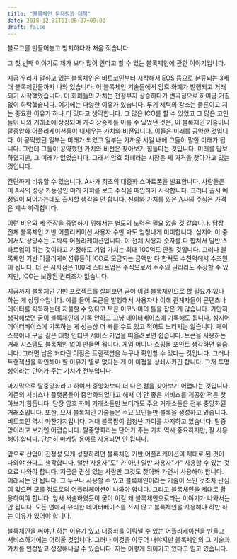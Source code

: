 ```yaml
---
title: "블록체인 문제점과 대책"
date: 2018-12-31T01:06:07+09:00
draft: false
---
```


블로그를 만들어놓고 방치하다가 처음 적습니다.

그 첫 번째 이야기로 제가 보다 많이 안다고 할 수 있는 블록체인에 관한 이야기입니다.

지금 우리가 말하고 있는 블록체인은 비트코인부터 시작해서 EOS 등으로 분류되는 3세대 블록체인들까지 나와 있습니다. 이 블록체인 기술들에서 암호 화폐가 발행되고 거래되기 시작했었습니다. 이 화폐들의 가치는 천정부지 상승하다가 변곡점으로 하여금 거침없이 하락했습니다. 여기에는 다양한 이유가 있습니다. 투기 세력의 감소는 물론이고 저는 중요한 이유가 하나 더 있다고 생각합니다. 그 많은 ICO를 할 수 있었고 그 많은 코인들이 나와 거래소에 상장되며 가격 상승세를 이룰 수 있었던 것은, 이 블록체인 기술이나 탈중앙화 어플리케이션들이 내세우는 가치와 비전입니다. 이들은 미래를 공약한 것입니다. 이 공약했던 일부는 미래가 되었고 일부는 가까운 시일 내에 그들이 말한 미래가 됩니다. 그런데 그들이 공약했던 가치와 비전은 찾아보기 힘들다는 것입니다. 미래를 담보하였지만, 그 미래가 없었습니다. 그래서 암호 화폐라는 시장은 제 가격을 찾아가고 있는 것입니다. 

간단하게 비유할 수 있습니다. A사가 최초의 대중화 스마트폰을 발표합니다. 사람들은 이 A사의 성장 가능성인 미래 가치를 보고 주식을 매입하기 시작합니다. 그러나 출시 예정일이 되어가는데도 출시할 생각을 안 합니다. 신뢰와 가치를 잃은 A사의 주식은 가격은 계속 하락합니다. 

이런 비유와 제 주장을 증명하기 위해서는 별도의 노력은 필요 없을 것 같습니다. 당장 전체 블록체인 기반 어플리케이션 사용자 수만 봐도 엄청나게 미미합니다. 심지어 이 중에서도 상당수는 도박류 어플리케이션입니다. 이 전체 사용자 숫자를 다 합쳐서 일반 스타트업이 하는 것이라고 가정해도 기업 가치는 최대 100억도 안될 것입니다. 그러나 블록체인 기반 어플리케이션류들이 ICO로 모금되는 금액만 다 합쳐도 수천억에서 수조원이 됩니다. 더 큰 시사점은 100억 스타트업은 주식으로서 주주의 권리라도 주장할 수 있지만, ICO는 보장된 권리조차 없습니다.

지금까지 블록체인 기반 프로젝트를 살펴보면 굳이 이걸 블록체인으로 할 필요가 있나 하는 게 상당수입니다. 예를 들어 토큰을 발행해서 사용자나 이해 관계자들이 콘텐츠나 데이터를 획득하는데 지불할 수 있다고 토큰 이코노미의 틀을 잡은 게 많습니다. 가만히 생각해보면 굳이 블록체인에 기록 안하고 그냥 데이터베이스에 기록해도 됩니다. 심지어 데이터베이스에 기록하는 게 성능상 더 빠를 수도 있고 적어도 느리지는 않습니다. 페이스북이나 구글 같은 대형 인터넷 서비스 기업을 떠올려보면 쉽습니다. 토큰을 사용하는 거래 시스템도 블록체인 없이 만들면 됩니다. 게임 머니나 쇼핑몰 포인트 생각하면 쉽습니다. 그러면 남은 커다란 이점은 트랜젝션을 누구나 확인할 수 있다는 것입니다. 그러나 트랜젝션을 확인해야 할 이유가 별로 없다는 게 이 이점을 상쇄시키긴 합니다. 그저 투명성이라는 단어가 주는 가치가 전부입니다.

마지막으로 탈중앙화라고 하여서 중앙화보다 더 나은 점을 찾아보기 어렵다는 것입니다. 기존의 서비스나 플랫폼들이 중앙화되었다고 해서 더 안 좋은 서비스를 제공한 적은 찾아보기 힘듭니다. 당장 암호 화폐 거래소들만 보더라도 주요 거래소들은 전부 중앙화된 거래소입니다. 또한, 요새 블록체인 기술들은 주요 요인들만 블록을 생성하고 있습니다. 비트코인 역시 마찬가지입니다. 거대 블록팜이 엄청난 파이를 차지하고 있습니다. 탈중앙이라고 보기엔 어렵습니다. 탈중앙화라는 단어가 주는 가치 역시 중요하지만, 잘 사용해야 합니다. 단순히 마케팅 용어로 사용되면 안 됩니다. 

앞으로 산업이 진정성 있게 성장하려면 블록체인 기반 어플리케이션이 제대로 된 것이 나와야 한다고 생각합니다. 일반 사용자"도" 가 아닌 일반 사용자"가" 사용할 수 있는 것으로 나와야 합니다. 지금은 관심 있는 사람만 그것도 찾아봐 가면서 사용해야 합니다. 이래서는 안 됩니다. 그 누구나 사용할 수 있고 블록체인이라는 기술이 쓰인 것조차 관심이 없으면 모를 정도로의 어플리케이션이 나와야 합니다. 그리고 블록체인을 제대로 활용하여야 합니다. 앞서 서술하였듯이 굳이 이걸 왜 블록체인으로라는 이야기가 나와서는 안 됩니다. 모든 면에서 유리한 데이터베이스를 쓰지 않고 블록체인을 사용해야 하만 하는 이유가 있어야 합니다. 

블록체인을 써야만 하는 이유가 있고 대중화를 이뤄낼 수 있는 어플리케이션을 만들고 서비스하기에는 어려울 것입니다. 그러나 이것을 이루어 내야지만 블록체인의 그 기술과 가치를 인정받고 성장해나갈 수 있습니다. 저는 이렇게 되어가고 있다고 믿고 있습니다.

